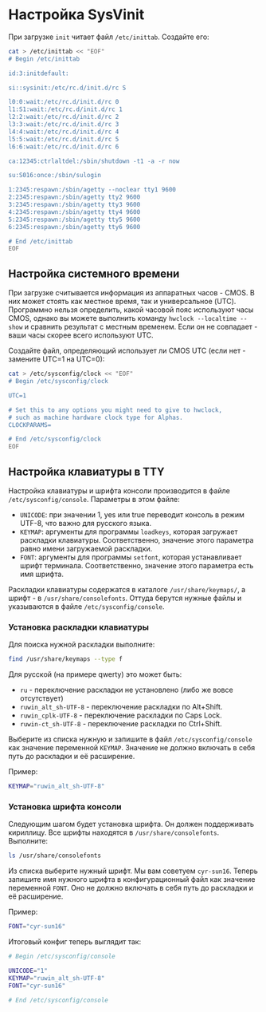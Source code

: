 # Настройка SysVinit

При загрузке `init` читает файл `/etc/inittab`. Создайте его:

```bash
cat > /etc/inittab << "EOF"
# Begin /etc/inittab

id:3:initdefault:

si::sysinit:/etc/rc.d/init.d/rc S

l0:0:wait:/etc/rc.d/init.d/rc 0
l1:S1:wait:/etc/rc.d/init.d/rc 1
l2:2:wait:/etc/rc.d/init.d/rc 2
l3:3:wait:/etc/rc.d/init.d/rc 3
l4:4:wait:/etc/rc.d/init.d/rc 4
l5:5:wait:/etc/rc.d/init.d/rc 5
l6:6:wait:/etc/rc.d/init.d/rc 6

ca:12345:ctrlaltdel:/sbin/shutdown -t1 -a -r now

su:S016:once:/sbin/sulogin

1:2345:respawn:/sbin/agetty --noclear tty1 9600
2:2345:respawn:/sbin/agetty tty2 9600
3:2345:respawn:/sbin/agetty tty3 9600
4:2345:respawn:/sbin/agetty tty4 9600
5:2345:respawn:/sbin/agetty tty5 9600
6:2345:respawn:/sbin/agetty tty6 9600

# End /etc/inittab
EOF
```

## Настройка системного времени

При загрузке считывается информация из аппаратных часов - CMOS. В них может стоять как местное время, так и универсальное (UTC).
Программно нельзя определить, какой часовой пояс используют часы CMOS, однако вы можете выполнить команду `hwclock --localtime --show` и сравнить результат с местным временем. Если он не совпадает - ваши часы скорее всего используют UTC.

Создайте файл, определяющий использует ли CMOS UTC (если нет - замените UTC=1 на UTC=0):

```bash
cat > /etc/sysconfig/clock << "EOF"
# Begin /etc/sysconfig/clock

UTC=1

# Set this to any options you might need to give to hwclock,
# such as machine hardware clock type for Alphas.
CLOCKPARAMS=

# End /etc/sysconfig/clock
EOF
```

## Настройка клавиатуры в TTY

Настройка клавиатуры и шрифта консоли производится в файле `/etc/sysconfig/console`. Параметры в этом файле:

* `UNICODE`: при значении 1, yes или true переводит консоль в режим UTF-8, что важно для русского языка.
* `KEYMAP`: аргументы для программы `loadkeys`, которая загружает раскладки клавиатуры. Соответственно, значение этого параметра равно имени загружаемой раскладки.
* `FONT`: аргументы для программы `setfont`, которая устанавливает шрифт терминала. Соответственно, значение этого параметра есть имя шрифта.

Раскладки клавиатуры содержатся в каталоге `/usr/share/keymaps/`, а шрифт - в `/usr/share/consolefonts`. Оттуда берутся нужные файлы и указываются в файле `/etc/sysconfig/console`.

### Установка раскладки клавиатуры
Для поиска нужной раскладки выполните:

```bash
find /usr/share/keymaps --type f
```

Для русской (на примере qwerty) это может быть:

* `ru` - переключение раскладки не установлено (либо же вовсе отсутствует)
* `ruwin_alt_sh-UTF-8` - переключение раскладки по Alt+Shift.
* `ruwin_cplk-UTF-8` - переключение раскладки по Caps Lock.
* `ruwin-ct_sh-UTF-8` - переключение раскладки по Ctrl+Shift.

Выберите из списка нужную и запишите в файл `/etc/sysconfig/console` как значение переменной `KEYMAP`. Значение не должно включать в себя путь до раскладки и её расширение.

Пример:

```bash
KEYMAP="ruwin_alt_sh-UTF-8"
```

### Установка шрифта консоли

Следующим шагом будет установка шрифта. Он должен поддерживать кириллицу. Все шрифты находятся в `/usr/share/consolefonts`. Выполните:

```bash
ls /usr/share/consolefonts
```

Из списка выберите нужный шрифт. Мы вам советуем `cyr-sun16`. Теперь запишите имя нужного шрифта в конфигурационный файл как значение переменной `FONT`. Оно не должно включать в себя путь до раскладки и её расширение.

Пример:

```bash
FONT="cyr-sun16"
```

Итоговый конфиг теперь выглядит так:

```bash
# Begin /etc/sysconfig/console

UNICODE="1"
KEYMAP="ruwin_alt_sh-UTF-8"
FONT="cyr-sun16"

# End /etc/sysconfig/console
```

<!-- TODO Дополнить -->
